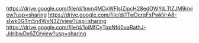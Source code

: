 https://drive.google.com/file/d/1mm4MDxWFIsIZjpcH28edOWYd_TtZJM9i/view?usp=sharing
https://drive.google.com/file/d/1TwDerqFxPwkV-A8-sIwk0GTm5n4WxN3Z/view?usp=sharing
https://drive.google.com/file/d/1oiMfCyTopNfd0uaRathJ-JdribwDx6ZO/view?usp=sharing
